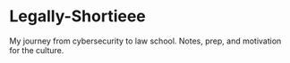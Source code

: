# Legally-Shortieee
My journey from cybersecurity to law school. Notes, prep, and motivation for the culture.
